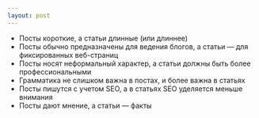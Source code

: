 ```yaml
---
layout: post
---
```

- Посты короткие, а статьи длинные (или длиннее)
- Посты обычно предназначены для ведения блогов, а статьи — для фиксированных веб-страниц
- Посты носят неформальный характер, а статьи должны быть более профессиональными
- Грамматика не слишком важна в постах, и более важна в статьях
- Посты пишутся с учетом SEO, а в статьях SEO уделяется меньше внимания
- Посты дают мнение, а статьи — факты
